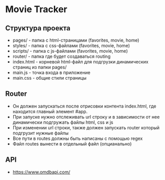 # Movie Tracker

## Структура проекта

- pages/ - папка с html-страницами (favorites, movie, home)
- styles/ - папка с css-файлами (favorites, movie, home)
- scripts/ - папка с js-файлами (favorites, movie, home)
- router/ - папка где будет создаваться routing
- index.html - корневой html-файл для подгрузки динамических страниц из папки pages/
- main.js - точка входа в приложение
- main.css - общие стили страницы

## Router

- Он должен запускаться после отрисовки контента index.html, где находится главный элемент
  #app.
- При запуске нужно отслеживать url строку и в зависимости от нее динамически подгружать файлы html, css и js
- При изменении url строки, также должен запускать router который подгрузит нужные файлы
- Все пути в routes должны быть написаны с помощью regex
- Файл routes вынести в отдельный файл (опцианально)

## API

- https://www.omdbapi.com/
